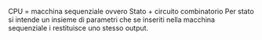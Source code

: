 CPU = macchina sequenziale ovvero Stato + circuito combinatorio
Per stato si intende un insieme di parametri che se inseriti nella macchina sequenziale i restituisce uno stesso output.

